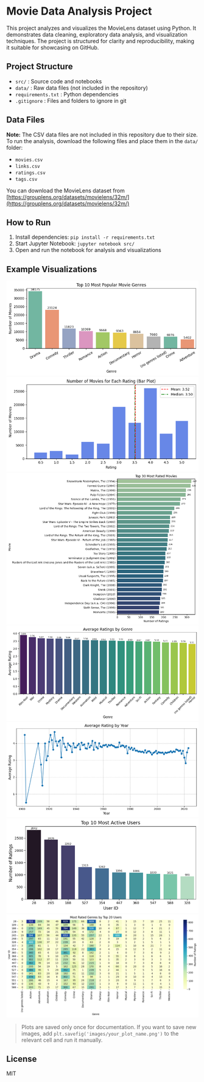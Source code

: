 # Movie Data Analysis Project

This project analyzes and visualizes the MovieLens dataset using Python. It demonstrates data cleaning, exploratory data analysis, and visualization techniques. The project is structured for clarity and reproducibility, making it suitable for showcasing on GitHub.


## Project Structure
- `src/` : Source code and notebooks
- `data/` : Raw data files (not included in the repository)
- `requirements.txt` : Python dependencies
- `.gitignore` : Files and folders to ignore in git

## Data Files
**Note:** The CSV data files are not included in this repository due to their size. To run the analysis, download the following files and place them in the `data/` folder:

- `movies.csv`
- `links.csv`
- `ratings.csv`
- `tags.csv`

You can download the MovieLens dataset from [https://grouplens.org/datasets/movielens/32m/](https://grouplens.org/datasets/movielens/32m/)


## How to Run
1. Install dependencies: `pip install -r requirements.txt`
2. Start Jupyter Notebook: `jupyter notebook src/`
3. Open and run the notebook for analysis and visualizations

## Example Visualizations


![Top 10 Genres](images/top10_genres.png)
![Rating Distribution](images/rating_distribution.png)
![Top Rated Movies](images/top30_rated_movies.png)
![Average Rating by Genre](images/avg_rating_by_genre.png)
![Average Rating by Year](images/avg_rating_by_year.png)
![User Activity](images/top10_active_users.png)
![User-Genre Heatmap](images/user_genre_heatmap.png)

> Plots are saved only once for documentation. If you want to save new images, add `plt.savefig('images/your_plot_name.png')` to the relevant cell and run it manually.

## License
MIT

